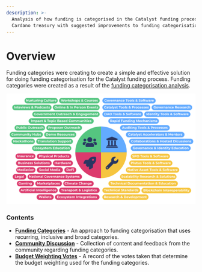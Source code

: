 ```yaml
---
description: >-
  Analysis of how funding is categorised in the Catalyst funding process for the
  Cardano treasury with suggested improvements to funding categorisation
---
```


# Overview

Funding categories were creating to create a simple and effective solution for doing funding categorisation for the Catalyst funding process. Funding categories were created as a result of the [funding categorisation analysis](https://app.gitbook.com/o/Pr76HeHUxsbctwx0OULs/s/wD0ZpGoCt4aFrCJnqaW0/).

![](<.gitbook/assets/category-proposals (1).png>)

### Contents

* [**Funding Categories**](broken-reference) - An approach to funding categorisation that uses recurring, inclusive and broad categories.
* [**Community Discussion**](broken-reference) - Collection of content and feedback from the community regarding funding categories.
* [**Budget Weighting Votes**](budget-weighting-votes/fund-8/budget-weighting-considerations.md) - A record of the votes taken that determine the budget weighting used for the funding categories.
